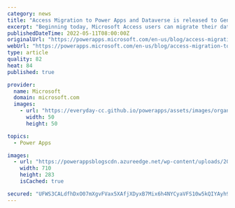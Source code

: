 ```yaml
---
category: news
title: "Access Migration to Power Apps and Dataverse is released to General Availability"
excerpt: "Beginning today, Microsoft Access users can migrate their data into Power Apps and Dataverse.  Customers who have the current or monthly channel for Microsoft 365 and Office can update their Microsoft Access to make use of the Dataverse Connector and migration tool. The Access migration tool and connector"
publishedDateTime: 2022-05-11T08:00:00Z
originalUrl: "https://powerapps.microsoft.com/en-us/blog/access-migration-to-power-apps-and-dataverse-is-released-to-general-availability/"
webUrl: "https://powerapps.microsoft.com/en-us/blog/access-migration-to-power-apps-and-dataverse-is-released-to-general-availability/"
type: article
quality: 82
heat: 84
published: true

provider:
  name: Microsoft
  domain: microsoft.com
  images:
    - url: "https://everyday-cc.github.io/powerapps/assets/images/organizations/microsoft.com-50x50.jpg"
      width: 50
      height: 50

topics:
  - Power Apps

images:
  - url: "https://powerappsblogscdn.azureedge.net/wp-content/uploads/2022/05/Accessmigrationlogos.jpg"
    width: 710
    height: 283
    isCached: true

secured: "UFWS3CALdfhDxO07mXgvFVax5XAfjXDyxB7Mix6h4NYCyaVFS10w5kQIYAyh9PJwB0opjh+JWqkpfKdhhNtm9rDrepR0R5luKhmcbU/nwXFKenuL59HIlnoL4lj3HLc1N73wslhlrJyGEn35AOyFt+GkCaxenjzDKCPAOBM1/od2KLh8WH8dW+E7ZhTUqcuuFmURL1OP8wcsyDnz0mvcHF3EOuLYd4u381kMAPeCo084m4wt1D/MPuSwYAilSy/IUeAAW6dYr1vK2RhMYyZhPt+i691dYxtDAOFTxOFyDhLqEiLmM85PI+DJYzzfZZ+s6p8CZkFsK2+JoCsor1vA1l0K5SOBuijGhy+vAhZ/DG8=;mc7+oICJ1MnY9FTYfWzSQg=="
---
```


